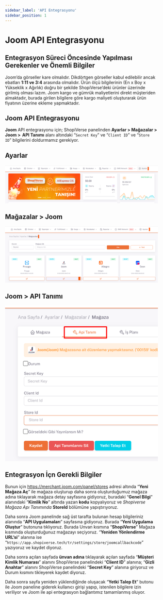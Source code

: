 ```yaml
---
sidebar_label: 'API Entegrasyonu'
sidebar_position: 1
---
```



# Joom API Entegrasyonu

## Entegrasyon Süreci Öncesinde Yapılması Gerekenler ve Önemli Bilgiler

Joom’da görseller kare olmalıdır. Dikdörtgen görseller kabul edilebilir ancak ebatları **1:11 ve 3:4** arasında olmalıdır.
Ürün ölçü bilgilerinin (En x Boy x Yükseklik x Ağırlık) doğru bir şekilde ShopiVerse’deki ürünler üzerinde girilmiş olması lazım. Joom kargo ve gümrük maliyetlerini direkt müşteriden almaktadır, burada girilen bilgilere göre kargo maliyeti oluşturarak ürün fiyatının üzerine ekleme yapmaktadır.

## Joom API Entegrasyonu

**Joom** API entegrasyonu için; ShopiVerse panelinden **Ayarlar > Mağazalar > Joom >  API Tanımı** alanı altındaki “`Secret Key`” ve “`Client ID`” ve “`Store ID`” bilgilerini doldurmamız gerekiyor. 


## Ayarlar
![Ayarlar](../joom/img/svayarlar.png)

 
## Mağazalar > Joom
![Joom](../joom/img/svjoom.png)

## Joom > API Tanımı
![JoomAPI](../joom/img/svjoomapi.png)

## Entegrasyon İçn Gerekli Bilgiler
 
Bunun için https://merchant.joom.com/panel/stores adresi altında “**Yeni Mağaza Aç**” ile mağaza oluşturup daha sonra oluşturduğumuz mağaza adına tıklayarak mağaza detay sayfasına gidiyoruz, buradaki “**Genel Bilgi**” alanındaki “**Kimlik No**” altında yazan **kodu** kopyalıyoruz ve *Shopiverse Mağaza Apı Tanımında* **StoreId** bölümüne yapıştırıyoruz.

Daha sonra Joom panelinde sağ üst tarafta bulunan hesap bilgileriniz alanında “**API Uygulamaları**” sayfasına gidiyoruz. Burada “**Yeni Uygulama Oluştur**” butonuna tıklıyoruz. Burada Unvan kısmına “**ShopiVerse**” Mağaza kısmında oluşturduğunuz mağazayı seçiyoruz. “**Yeniden Yönlendirme URL’si**” alanına ise “`https://app.shopiverse.tech/tr/settings/store/joomcallbackcode`” yazıyoruz ve kaydet diyoruz. 

Daha sonra açılan sayfada **ünvan adına** tıklayarak açılan sayfada “**Müşteri Kimlik Numarası**” alanını ShopiVerse panelindeki “**Client ID**” alanına; “**Gizli Anahtar**” alanını ShopiVerse panelindeki “**Secret Key**” alanına giriyoruz ve Durum kısmını tikleyerek kaydet diyoruz. 

Daha sonra sayfa yeniden yüklendiğinde oluşacak “**Yetki Talep Et**” butonu ile Joom paneline giderek kullanıcı girişi yapıp, istenilen bilgilere izin veriliyor ve Joom ile api entegrasyon bağlantımız tamamlanmış oluyor. 